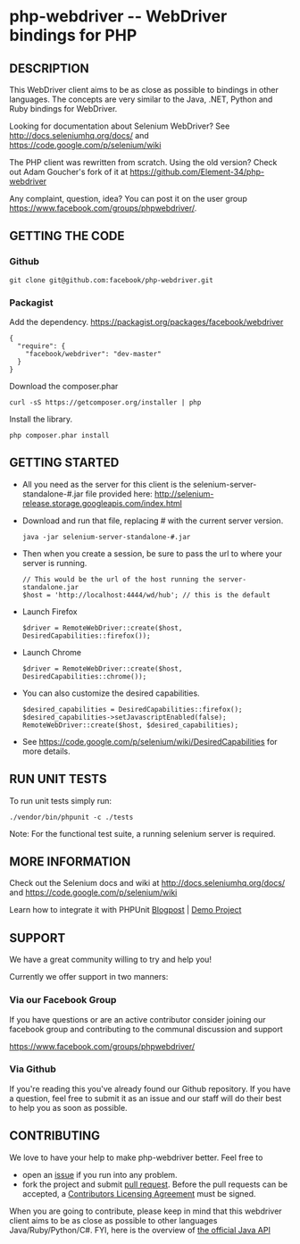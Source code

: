 php-webdriver -- WebDriver bindings for PHP
===========================================

##  DESCRIPTION

This WebDriver client aims to be as close as possible to bindings in other languages. The concepts are very similar to the Java, .NET, Python and Ruby bindings for WebDriver.

Looking for documentation about Selenium WebDriver? See http://docs.seleniumhq.org/docs/ and https://code.google.com/p/selenium/wiki

The PHP client was rewritten from scratch. Using the old version? Check out Adam Goucher's fork of it at https://github.com/Element-34/php-webdriver

Any complaint, question, idea? You can post it on the user group https://www.facebook.com/groups/phpwebdriver/.

##  GETTING THE CODE

### Github
    git clone git@github.com:facebook/php-webdriver.git

### Packagist
Add the dependency. https://packagist.org/packages/facebook/webdriver

    {
      "require": {
        "facebook/webdriver": "dev-master"
      }
    }
    
Download the composer.phar

    curl -sS https://getcomposer.org/installer | php

Install the library.

    php composer.phar install
        
   

##  GETTING STARTED

*   All you need as the server for this client is the selenium-server-standalone-#.jar file provided here: http://selenium-release.storage.googleapis.com/index.html

*   Download and run that file, replacing # with the current server version.

        java -jar selenium-server-standalone-#.jar

*   Then when you create a session, be sure to pass the url to where your server is running.

        // This would be the url of the host running the server-standalone.jar
        $host = 'http://localhost:4444/wd/hub'; // this is the default

*   Launch Firefox

        $driver = RemoteWebDriver::create($host, DesiredCapabilities::firefox());
        
*   Launch Chrome

        $driver = RemoteWebDriver::create($host, DesiredCapabilities::chrome());

*   You can also customize the desired capabilities. 

        $desired_capabilities = DesiredCapabilities::firefox();
        $desired_capabilities->setJavascriptEnabled(false);
        RemoteWebDriver::create($host, $desired_capabilities);

*   See https://code.google.com/p/selenium/wiki/DesiredCapabilities for more details.

## RUN UNIT TESTS

To run unit tests simply run:

    ./vendor/bin/phpunit -c ./tests

Note: For the functional test suite, a running selenium server is required.

## MORE INFORMATION

Check out the Selenium docs and wiki at http://docs.seleniumhq.org/docs/ and https://code.google.com/p/selenium/wiki

Learn how to integrate it with PHPUnit [Blogpost](http://codeception.com/11-12-2013/working-with-phpunit-and-selenium-webdriver.html) | [Demo Project](https://github.com/DavertMik/php-webdriver-demo)

## SUPPORT

We have a great community willing to try and help you!

Currently we offer support in two manners:

### Via our Facebook Group

If you have questions or are an active contributor consider joining our facebook group and contributing to the communal discussion and support

https://www.facebook.com/groups/phpwebdriver/

### Via Github

If you're reading this you've already found our Github repository. If you have a question, feel free to submit it as an issue and our staff will do their best to help you as soon as possible.

## CONTRIBUTING

We love to have your help to make php-webdriver better. Feel free to 

*   open an [issue](https://github.com/facebook/php-webdriver/issues) if you run into any problem. 
*   fork the project and submit [pull request](https://github.com/facebook/php-webdriver/pulls). Before the pull requests can be accepted, a [Contributors Licensing Agreement](http://developers.facebook.com/opensource/cla) must be signed. 

When you are going to contribute, please keep in mind that this webdriver client aims to be as close as possible to other languages Java/Ruby/Python/C#.
FYI, here is the overview of [the official Java API](http://selenium.googlecode.com/svn/trunk/docs/api/java/index.html?overview-summary.html)
